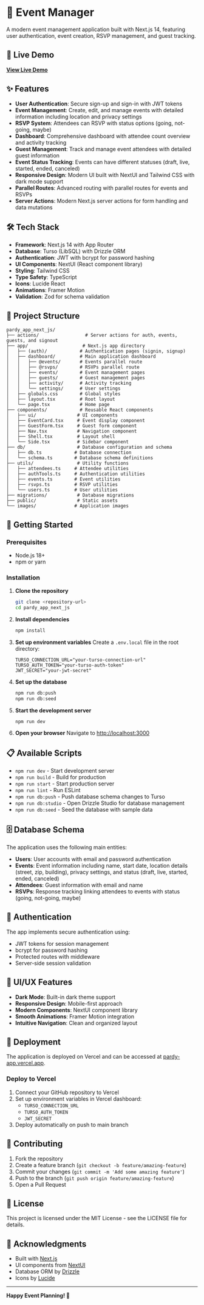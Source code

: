 # 🎉 Event Manager

A modern event management application built with Next.js 14, featuring user authentication, event creation, RSVP management, and guest tracking.

## 🚀 Live Demo

**[View Live Demo](https://pardy-app.vercel.app)**

## ✨ Features

- **User Authentication**: Secure sign-up and sign-in with JWT tokens
- **Event Management**: Create, edit, and manage events with detailed information including location and privacy settings
- **RSVP System**: Attendees can RSVP with status options (going, not-going, maybe)
- **Dashboard**: Comprehensive dashboard with attendee count overview and activity tracking
- **Guest Management**: Track and manage event attendees with detailed guest information
- **Event Status Tracking**: Events can have different statuses (draft, live, started, ended, canceled)
- **Responsive Design**: Modern UI built with NextUI and Tailwind CSS with dark mode support
- **Parallel Routes**: Advanced routing with parallel routes for events and RSVPs
- **Server Actions**: Modern Next.js server actions for form handling and data mutations

## 🛠️ Tech Stack

- **Framework**: Next.js 14 with App Router
- **Database**: Turso (LibSQL) with Drizzle ORM
- **Authentication**: JWT with bcrypt for password hashing
- **UI Components**: NextUI (React component library)
- **Styling**: Tailwind CSS
- **Type Safety**: TypeScript
- **Icons**: Lucide React
- **Animations**: Framer Motion
- **Validation**: Zod for schema validation

## 📁 Project Structure

```
pardy_app_next_js/
├── actions/                 # Server actions for auth, events, guests, and signout
├── app/                    # Next.js app directory
│   ├── (auth)/            # Authentication pages (signin, signup)
│   ├── dashboard/         # Main application dashboard
│   │   ├── @events/       # Events parallel route
│   │   ├── @rsvps/        # RSVPs parallel route
│   │   ├── events/        # Event management pages
│   │   ├── guests/        # Guest management pages
│   │   ├── activity/      # Activity tracking
│   │   └── settings/      # User settings
│   ├── globals.css        # Global styles
│   ├── layout.tsx         # Root layout
│   └── page.tsx           # Home page
├── components/            # Reusable React components
│   ├── ui/               # UI components
│   ├── EventCard.tsx     # Event display component
│   ├── GuestForm.tsx     # Guest form component
│   ├── Nav.tsx           # Navigation component
│   ├── Shell.tsx         # Layout shell
│   └── Side.tsx          # Sidebar component
├── db/                   # Database configuration and schema
│   ├── db.ts            # Database connection
│   └── schema.ts        # Database schema definitions
├── utils/                # Utility functions
│   ├── attendees.ts     # Attendee utilities
│   ├── authTools.ts     # Authentication utilities
│   ├── events.ts        # Event utilities
│   ├── rsvps.ts         # RSVP utilities
│   └── users.ts         # User utilities
├── migrations/           # Database migrations
├── public/               # Static assets
└── images/              # Application images
```

## 🚀 Getting Started

### Prerequisites

- Node.js 18+
- npm or yarn

### Installation

1. **Clone the repository**

   ```bash
   git clone <repository-url>
   cd pardy_app_next_js
   ```

2. **Install dependencies**

   ```bash
   npm install
   ```

3. **Set up environment variables**
   Create a `.env.local` file in the root directory:

   ```env
   TURSO_CONNECTION_URL="your-turso-connection-url"
   TURSO_AUTH_TOKEN="your-turso-auth-token"
   JWT_SECRET="your-jwt-secret"
   ```

4. **Set up the database**

   ```bash
   npm run db:push
   npm run db:seed
   ```

5. **Start the development server**

   ```bash
   npm run dev
   ```

6. **Open your browser**
   Navigate to [http://localhost:3000](http://localhost:3000)

## 📋 Available Scripts

- `npm run dev` - Start development server
- `npm run build` - Build for production
- `npm run start` - Start production server
- `npm run lint` - Run ESLint
- `npm run db:push` - Push database schema changes to Turso
- `npm run db:studio` - Open Drizzle Studio for database management
- `npm run db:seed` - Seed the database with sample data

## 🗄️ Database Schema

The application uses the following main entities:

- **Users**: User accounts with email and password authentication
- **Events**: Event information including name, start date, location details (street, zip, building), privacy settings, and status (draft, live, started, ended, canceled)
- **Attendees**: Guest information with email and name
- **RSVPs**: Response tracking linking attendees to events with status (going, not-going, maybe)

## 🔐 Authentication

The app implements secure authentication using:

- JWT tokens for session management
- bcrypt for password hashing
- Protected routes with middleware
- Server-side session validation

## 🎨 UI/UX Features

- **Dark Mode**: Built-in dark theme support
- **Responsive Design**: Mobile-first approach
- **Modern Components**: NextUI component library
- **Smooth Animations**: Framer Motion integration
- **Intuitive Navigation**: Clean and organized layout

## 🚀 Deployment

The application is deployed on Vercel and can be accessed at [pardy-app.vercel.app](https://pardy-app.vercel.app).

### Deploy to Vercel

1. Connect your GitHub repository to Vercel
2. Set up environment variables in Vercel dashboard:
   - `TURSO_CONNECTION_URL`
   - `TURSO_AUTH_TOKEN`
   - `JWT_SECRET`
3. Deploy automatically on push to main branch

## 🤝 Contributing

1. Fork the repository
2. Create a feature branch (`git checkout -b feature/amazing-feature`)
3. Commit your changes (`git commit -m 'Add some amazing feature'`)
4. Push to the branch (`git push origin feature/amazing-feature`)
5. Open a Pull Request

## 📝 License

This project is licensed under the MIT License - see the LICENSE file for details.

## 🙏 Acknowledgments

- Built with [Next.js](https://nextjs.org/)
- UI components from [NextUI](https://nextui.org/)
- Database ORM by [Drizzle](https://orm.drizzle.team/)
- Icons by [Lucide](https://lucide.dev/)

---

**Happy Event Planning! 🎉**
